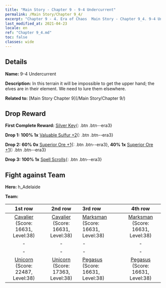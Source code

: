 ```yaml
---
title: "Main Story - Chapter 9 - 9-4 Undercurrent"
permalink: /Main Story/Chapter 9_4/
excerpt: "Chapter 9 - 4. Era of Chaos  Main Story - Chapter 9_4. 9-4 Undercurrent"
last_modified_at: 2021-04-23
locale: en
ref: "Chapter 9_4.md"
toc: false
classes: wide
---
```


## Details

 **Name:** 9-4 Undercurrent

 **Description:** In this terrain it will be impossible to get the upper hand; the elves are in their element. We need to lure them elsewhere.

 **Related to:** [Main Story Chapter 9](/Main Story/Chapter 9/)

## Drop Reward

 **First Complete Reward:** [Silver Key](/Items/con_693/){: .btn .btn--era3}

 **Drop 1:** **100% 1x** [Valuable Sulfur +2](/Items/mat_29/){: .btn .btn--era3}

 **Drop 2:** **60% 0x** [Superior Ore +1](/Items/mat_19/){: .btn .btn--era3}, **40% 1x** [Superior Ore +1](/Items/mat_19/){: .btn .btn--era3}

 **Drop 3:** **100% 1x** [Spell Scrolls](/Items/con_694/){: .btn .btn--era3}


## Fight against Team
 **Hero:** h_Adelaide

 **Team:**


  | 1st row | 2nd row | 3rd row | 4th row |
  |:----:|:----:|:----|:----:|
  | [Cavalier](/units/Cavalier/) (Score: 16631, Level:38)  | [Cavalier](/units/Cavalier/) (Score: 16631, Level:38)  | [Marksman](/units/Marksman/) (Score: 16631, Level:38)  | [Marksman](/units/Marksman/) (Score: 16631, Level:38)  |
  | - | - | - | - |
  | - | - | - | - |
  | [Unicorn](/units/Unicorn/) (Score: 22487, Level:38)  | [Unicorn](/units/Unicorn/) (Score: 17363, Level:38)  | [Pegasus](/units/Pegasus/) (Score: 16631, Level:38)  | [Pegasus](/units/Pegasus/) (Score: 16631, Level:38)  |


